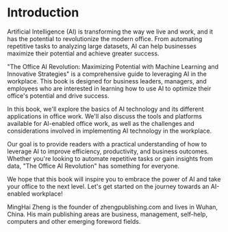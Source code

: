 # Introduction

Artificial Intelligence (AI) is transforming the way we live and work, and it has the potential to revolutionize the modern office. From automating repetitive tasks to analyzing large datasets, AI can help businesses maximize their potential and achieve greater success.

"The Office AI Revolution: Maximizing Potential with Machine Learning and Innovative Strategies" is a comprehensive guide to leveraging AI in the workplace. This book is designed for business leaders, managers, and employees who are interested in learning how to use AI to optimize their office's potential and drive success.

In this book, we'll explore the basics of AI technology and its different applications in office work. We'll also discuss the tools and platforms available for AI-enabled office work, as well as the challenges and considerations involved in implementing AI technology in the workplace.

Our goal is to provide readers with a practical understanding of how to leverage AI to improve efficiency, productivity, and business outcomes. Whether you're looking to automate repetitive tasks or gain insights from data, "The Office AI Revolution" has something for everyone.

We hope that this book will inspire you to embrace the power of AI and take your office to the next level. Let's get started on the journey towards an AI-enabled workplace!

MingHai Zheng is the founder of zhengpublishing.com and lives in Wuhan, China. His main publishing areas are business, management, self-help, computers and other emerging foreword fields.
